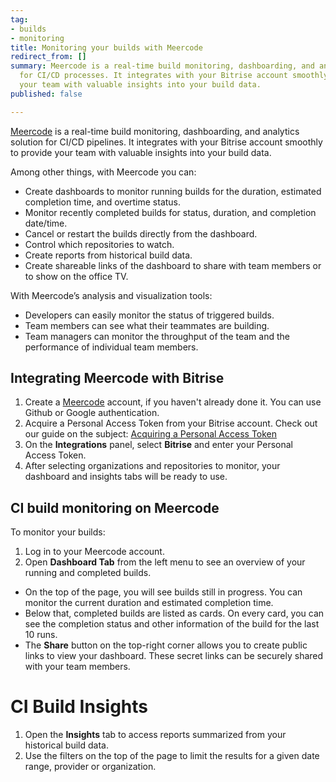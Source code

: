 ```yaml
---
tag:
- builds
- monitoring
title: Monitoring your builds with Meercode
redirect_from: []
summary: Meercode is a real-time build monitoring, dashboarding, and analytics solution
  for CI/CD processes. It integrates with your Bitrise account smoothly to provide
  your team with valuable insights into your build data.
published: false

---
```

[Meercode](https://meercode.io) is a real-time build monitoring, dashboarding, and analytics solution for CI/CD pipelines. It integrates with your Bitrise account smoothly to provide your team with valuable insights into your build data.

Among other things, with Meercode you can:

* Create dashboards to monitor running builds for the duration, estimated completion time, and overtime status.
* Monitor recently completed builds for status, duration, and completion date/time.
* Cancel or restart the builds directly from the dashboard.
* Control which repositories to watch.
* Create reports from historical build data.
* Create shareable links of the dashboard to share with team members or to show on the office TV.

With Meercode’s analysis and visualization tools:

* Developers can easily monitor the status of triggered builds.
* Team members can see what their teammates are building.
* Team managers can monitor the throughput of the team and the performance of individual team members.

## Integrating Meercode with Bitrise

1. Create a [Meercode](https://meercode.io/login) account, if you haven't already done it. You can use Github or Google authentication.
2. Acquire a Personal Access Token from your Bitrise account. Check out our guide on the subject: [Acquiring a Personal Access Token](https://devcenter.bitrise.io/api/authentication/#acquiring-a-personal-access-token "https://devcenter.bitrise.io/api/authentication/#acquiring-a-personal-access-token")
3. On the **Integrations** panel, select **Bitrise** and enter your Personal Access Token.
4. After selecting organizations and repositories to monitor, your dashboard and insights tabs will be ready to use.

## CI build monitoring on Meercode

To monitor your builds:

1. Log in to your Meercode account.
2. Open **Dashboard Tab** from the left menu to see an overview of your running and completed builds.

* On the top of the page, you will see builds still in progress. You can monitor the current duration and estimated completion time.
* Below that, completed builds are listed as cards. On every card, you can see the completion status and other information of the build for the last 10 runs.
* The **Share** button on the top-right corner allows you to create public links to view your dashboard. These secret links can be securely shared with your team members.

# CI Build Insights

1. Open the **Insights** tab to access reports summarized from your historical build data.
2. Use the filters on the top of the page to limit the results for a given date range, provider or organization.